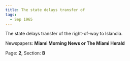 ```yaml
---  
title: The state delays transfer of  
tags:  
  - Sep 1965  
---  
```

  
The state delays transfer of the right-of-way to Islandia.  
  
Newspapers: **Miami Morning News or The Miami Herald**  
  
Page: **2**, Section: **B** 
